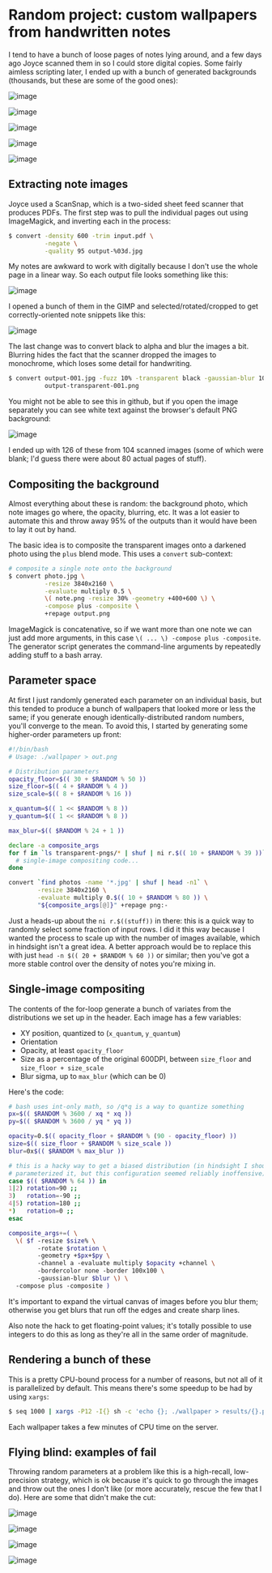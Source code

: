 # Random project: custom wallpapers from handwritten notes
I tend to have a bunch of loose pages of notes lying around, and a few days ago
Joyce scanned them in so I could store digital copies. Some fairly aimless
scripting later, I ended up with a bunch of generated backgrounds (thousands,
but these are some of the good ones):

![image](http://spencertipping.com/note-wallpaper-1.png)

![image](http://spencertipping.com/note-wallpaper-2.png)

![image](http://spencertipping.com/note-wallpaper-3.png)

![image](http://spencertipping.com/note-wallpaper-4.png)

![image](http://spencertipping.com/note-wallpaper-5.png)

## Extracting note images
Joyce used a ScanSnap, which is a two-sided sheet feed scanner that produces
PDFs. The first step was to pull the individual pages out using ImageMagick, and
inverting each in the process:

```sh
$ convert -density 600 -trim input.pdf \
          -negate \
          -quality 95 output-%03d.jpg
```

My notes are awkward to work with digitally because I don't use the whole page
in a linear way. So each output file looks something like this:

![image](http://spencertipping.com/note-wallpaper-extracted-1.jpg)

I opened a bunch of them in the GIMP and selected/rotated/cropped to get
correctly-oriented note snippets like this:

![image](http://spencertipping.com/note-wallpaper-extracted-2.png)

The last change was to convert black to alpha and blur the images a bit.
Blurring hides the fact that the scanner dropped the images to monochrome, which
loses some detail for handwriting.

```sh
$ convert output-001.jpg -fuzz 10% -transparent black -gaussian-blur 10x2 \
          output-transparent-001.png
```

You might not be able to see this in github, but if you open the image
separately you can see white text against the browser's default PNG background:

![image](http://spencertipping.com/note-wallpaper-extracted-3.png)

I ended up with 126 of these from 104 scanned images (some of which were blank;
I'd guess there were about 80 actual pages of stuff).

## Compositing the background
Almost everything about these is random: the background photo, which note images
go where, the opacity, blurring, etc. It was a lot easier to automate this and
throw away 95% of the outputs than it would have been to lay it out by hand.

The basic idea is to composite the transparent images onto a darkened photo
using the `plus` blend mode. This uses a `convert` sub-context:

```sh
# composite a single note onto the background
$ convert photo.jpg \
          -resize 3840x2160 \
          -evaluate multiply 0.5 \
          \( note.png -resize 30% -geometry +400+600 \) \
          -compose plus -composite \
          +repage output.png
```

ImageMagick is concatenative, so if we want more than one note we can just add
more arguments, in this case `\( ... \) -compose plus -composite`. The generator
script generates the command-line arguments by repeatedly adding stuff to a bash
array.

## Parameter space
At first I just randomly generated each parameter on an individual basis, but
this tended to produce a bunch of wallpapers that looked more or less the same;
if you generate enough identically-distributed random numbers, you'll converge
to the mean. To avoid this, I started by generating some higher-order parameters
up front:

```sh
#!/bin/bash
# Usage: ./wallpaper > out.png

# Distribution parameters
opacity_floor=$(( 30 + $RANDOM % 50 ))
size_floor=$(( 4 + $RANDOM % 4 ))
size_scale=$(( 8 + $RANDOM % 16 ))

x_quantum=$(( 1 << $RANDOM % 8 ))
y_quantum=$(( 1 << $RANDOM % 8 ))

max_blur=$(( $RANDOM % 24 + 1 ))

declare -a composite_args
for f in `ls transparent-pngs/* | shuf | ni r.$(( 10 + $RANDOM % 39 ))`; do
  # single-image compositing code...
done

convert `find photos -name '*.jpg' | shuf | head -n1` \
        -resize 3840x2160 \
        -evaluate multiply 0.$(( 10 + $RANDOM % 80 )) \
        "${composite_args[@]}" +repage png:-
```

Just a heads-up about the `ni r.$((stuff))` in there: this is a quick way to
randomly select some fraction of input rows. I did it this way because I wanted
the process to scale up with the number of images available, which in hindsight
isn't a great idea. A better approach would be to replace this with just
`head -n $(( 20 + $RANDOM % 60 ))` or similar; then you've got a more stable
control over the density of notes you're mixing in.

## Single-image compositing
The contents of the for-loop generate a bunch of variates from the distributions
we set up in the header. Each image has a few variables:

- XY position, quantized to (`x_quantum`, `y_quantum`)
- Orientation
- Opacity, at least `opacity_floor`
- Size as a percentage of the original 600DPI, between `size_floor` and
  `size_floor + size_scale`
- Blur sigma, up to `max_blur` (which can be 0)

Here's the code:

```sh
# bash uses int-only math, so /q*q is a way to quantize something
px=$(( $RANDOM % 3600 / xq * xq ))
py=$(( $RANDOM % 3600 / yq * yq ))

opacity=0.$(( opacity_floor + $RANDOM % (90 - opacity_floor) ))
size=$(( size_floor + $RANDOM % size_scale ))
blur=0x$(( $RANDOM % max_blur ))

# this is a hacky way to get a biased distribution (in hindsight I should have
# parameterized it, but this configuration seemed reliably inoffensive)
case $(( $RANDOM % 64 )) in
1|2) rotation=90 ;;
3)   rotation=-90 ;;
4|5) rotation=180 ;;
*)   rotation=0 ;;
esac

composite_args+=( \
  \( $f -resize $size% \
        -rotate $rotation \
        -geometry +$px+$py \
        -channel a -evaluate multiply $opacity +channel \
        -bordercolor none -border 100x100 \
        -gaussian-blur $blur \) \
  -compose plus -composite )
```

It's important to expand the virtual canvas of images before you blur them;
otherwise you get blurs that run off the edges and create sharp lines.

Also note the hack to get floating-point values; it's totally possible to use
integers to do this as long as they're all in the same order of magnitude.

## Rendering a bunch of these
This is a pretty CPU-bound process for a number of reasons, but not all of it is
parallelized by default. This means there's some speedup to be had by using
`xargs`:

```sh
$ seq 1000 | xargs -P12 -I{} sh -c 'echo {}; ./wallpaper > results/{}.png'
```

Each wallpaper takes a few minutes of CPU time on the server.

## Flying blind: examples of fail
Throwing random parameters at a problem like this is a high-recall,
low-precision strategy, which is ok because it's quick to go through the images
and throw out the ones I don't like (or more accurately, rescue the few that I
do). Here are some that didn't make the cut:

![image](http://spencertipping.com/note-wallpaper-bogus-1.png)

![image](http://spencertipping.com/note-wallpaper-bogus-2.png)

![image](http://spencertipping.com/note-wallpaper-bogus-3.png)

![image](http://spencertipping.com/note-wallpaper-bogus-4.png)
